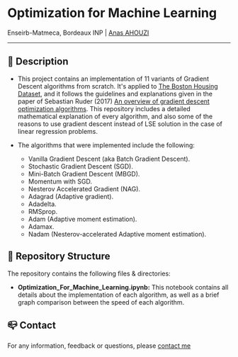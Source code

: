 # Optimization for Machine Learning
Enseirb-Matmeca, Bordeaux INP | [Anas AHOUZI](https://www.linkedin.com/in/anas-ahouzi-6aab0b155/)
***

## :monocle_face: Description
- This project contains an implementation of 11 variants of Gradient Descent algorithms from scratch. It's applied to [The Boston Housing Dataset](https://www.cs.toronto.edu/~delve/data/boston/bostonDetail.html), and
it follows the guidelines and explanations given in the paper of Sebastian Ruder (2017) [An overview of gradient descent optimization algorithms](https://arxiv.org/pdf/1609.04747.pdf).
This repository includes a detailed mathematical explanation of every algorithm, and also some of the reasons to 
use gradient descent instead of LSE solution in the case of linear regression problems.

- The algorithms that were implemented include the following:
  - Vanilla Gradient Descent (aka Batch Gradient Descent).
  - Stochastic Gradient Descent (SGD).
  - Mini-Batch Gradient Descent (MBGD).
  - Momentum with SGD.
  - Nesterov Accelerated Gradient (NAG).
  - Adagrad (Adaptive gradient).
  - Adadelta.
  - RMSprop.
  - Adam (Adaptive moment estimation).
  - Adamax.
  - Nadam (Nesterov-accelerated Adaptive moment estimation).

 
## :rocket: Repository Structure
The repository contains the following files & directories:
- **Optimization_For_Machine_Learning.ipynb:** This notebook contains all details about the implementation of each algorithm, as well as a brief graph comparison
between the speed of each algorithm.


## :mailbox_closed: Contact
For any information, feedback or questions, please [contact me][anas-email]










[anas-email]: mailto:ahouzi2000@hotmail.fr